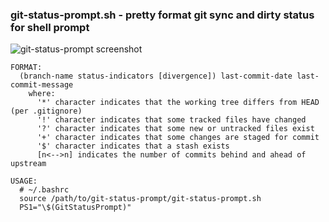 ### git-status-prompt.sh - pretty format git sync and dirty status for shell prompt

![git-status-prompt screenshot][scrot]

```
FORMAT:
  (branch-name status-indicators [divergence]) last-commit-date last-commit-message
    where:
      '*' character indicates that the working tree differs from HEAD (per .gitignore)
      '!' character indicates that some tracked files have changed
      '?' character indicates that some new or untracked files exist
      '+' character indicates that some changes are staged for commit
      '$' character indicates that a stash exists
      [n<-->n] indicates the number of commits behind and ahead of upstream

USAGE:
  # ~/.bashrc
  source /path/to/git-status-prompt/git-status-prompt.sh
  PS1="\$(GitStatusPrompt)"
```


[scrot]:  http://bill-auger.github.io/git-status-prompt-scrot.png "git-status-prompt screenshot"
